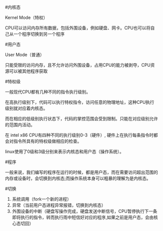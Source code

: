 #内核态

Kernel Mode（特权）

CPU可以访问内存所有数据，包括外围设备，例如硬盘、网卡。CPU也可以将自己从一个程序切换到另一个程序

#用户态

User Mode（普通）

只能受限的访问内存，且不允许访问外围设备，占用CPU的能力被剥夺，CPU资源可以被其他程序获取

#特权级

一般现代CPU都有几种不同的指令执行级别。

在高执行级别下，代码可以执行特权指令，访问任意的物理地址，这种CPU执行级别就对应着内核态。

而在相应的低级别执行状态下，代码的掌控范围会受到限制。只能在对应级别允许的范围内活动。

在 intel x86 CPU有四种不同的执行级别0-3（硬件）, 硬件上在执行每条指令时都会对指令所具有的特权级做相应的检查。

linux使用了0级和3级分别来表示内核态和用户态（操作系统）。

#程序

一般来说，我们编写的程序在运行的时候，都是用户态，而在需要访问超出范围的内存或设备时，会切换到内核态;而操作系统本身可以粗暴的理解为是内核态。

#切换

1. 系统调用（fork一个新的进程）
2. 异常（当前用户态进程异常报错，切换到内核态）
3. 外围设备的中断（硬盘写操作完成，硬盘发送中断信号，CPU暂停执行下一条即将执行的指令，转而执行雨中短信好对应的程序,如果之前是用户态，会由核心态切回）
